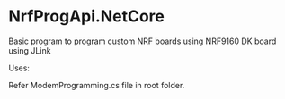 # NrfProgApi.NetCore
Basic program to program custom NRF boards using NRF9160 DK board using JLink


Uses:

Refer ModemProgramming.cs file in root folder.